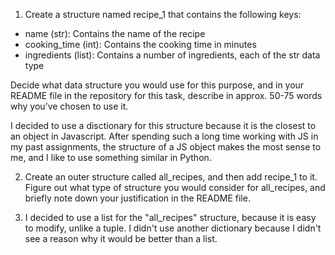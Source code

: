 1. Create a structure named recipe_1 that contains the following keys:

 - name (str): Contains the name of the recipe
 - cooking_time (int): Contains the cooking time in minutes
 - ingredients (list): Contains a number of ingredients, each of the str data type

Decide what data structure you would use for this purpose, and in your README file in the repository for this task, describe in approx. 50-75 words why you’ve chosen to use it.

I decided to use a disctionary for this structure because it is the closest to an object in Javascript. After spending such a long time working with JS in my past assignments, the structure of a JS object makes the most sense to me, and I like to use something similar in Python.

2. Create an outer structure called all_recipes, and then add recipe_1 to it. Figure out what type of structure you would consider for all_recipes, and briefly note down your justification in the README file.

3. I decided to use a list for the "all_recipes" structure, because it is easy to modify, unlike a tuple. I didn't use another dictionary because I didn't see a reason why it would be better than a list.
